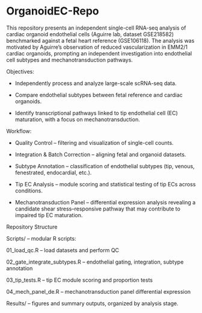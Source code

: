 # OrganoidEC-Repo
This repository presents an independent single-cell RNA-seq analysis of cardiac organoid endothelial cells (Aguirre lab, dataset GSE218582) benchmarked against a fetal heart reference (GSE106118). The analysis was motivated by Aguirre’s observation of reduced vascularization in EMM2/1 cardiac organoids, prompting an independent investigation into endothelial cell subtypes and mechanotransduction pathways.

Objectives:

- Independently process and analyze large-scale scRNA-seq data.

- Compare endothelial subtypes between fetal reference and cardiac organoids.

- Identify transcriptional pathways linked to tip endothelial cell (EC) maturation, with a focus on mechanotransduction.

Workflow:

- Quality Control – filtering and visualization of single-cell counts.

- Integration & Batch Correction – aligning fetal and organoid datasets.

- Subtype Annotation – classification of endothelial subtypes (tip, venous, fenestrated, endocardial, etc.).

- Tip EC Analysis – module scoring and statistical testing of tip ECs across conditions.

- Mechanotransduction Panel – differential expression analysis revealing a candidate shear stress–responsive pathway that may contribute to impaired tip EC maturation.

Repository Structure

Scripts/ – modular R scripts:

01_load_qc.R – load datasets and perform QC

02_gate_integrate_subtypes.R – endothelial gating, integration, subtype annotation

03_tip_tests.R – tip EC module scoring and proportion tests

04_mech_panel_de.R – mechanotransduction panel differential expression

Results/ – figures and summary outputs, organized by analysis stage.
